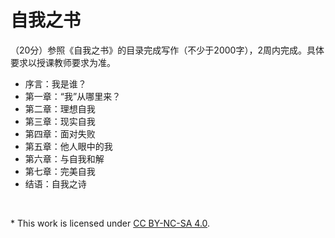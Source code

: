 # 自我之书

（20分）参照《自我之书》的目录完成写作（不少于2000字），2周内完成。具体要求以授课教师要求为准。

- 序言：我是谁？
- 第一章：“我”从哪里来？
- 第二章：理想自我
- 第三章：现实自我
- 第四章：面对失败
- 第五章：他人眼中的我
- 第六章：与自我和解
- 第七章：完美自我
- 结语：自我之诗

<br/>

\* This work is licensed under [CC BY-NC-SA 4.0](https://creativecommons.org/licenses/by-nc-sa/4.0/).
